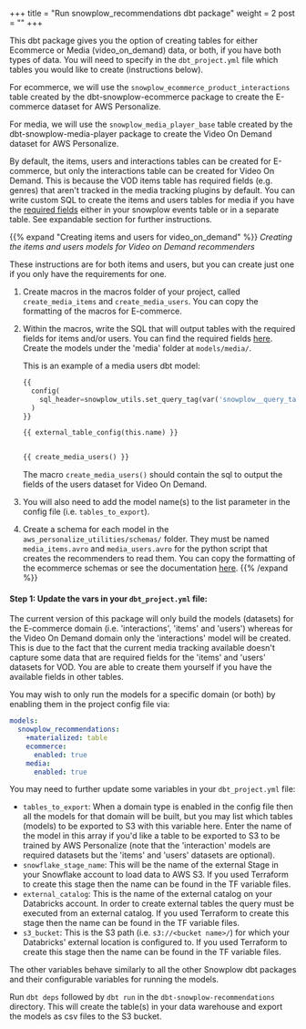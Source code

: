 +++
title = "Run snowplow_recommendations dbt package"
weight = 2
post = ""
+++

This dbt package gives you the option of creating tables for either Ecommerce or Media (video_on_demand) data, or both, if you have both types of data. You will need to specify in the `dbt_project.yml` file which tables you would like to create (instructions below).

For ecommerce, we will use the `snowplow_ecommerce_product_interactions` table created by the dbt-snowplow-ecommerce package to create the E-commerce dataset for AWS Personalize. 

For media, we will use the `snowplow_media_player_base` table created by the dbt-snowplow-media-player package to create the Video On Demand dataset for AWS Personalize.

By default, the items, users and interactions tables can be created for E-commerce, but only the interactions table can be created for Video On Demand. This is because the VOD items table has required fields (e.g. genres) that aren't tracked in the media tracking plugins by default. You can write custom SQL to create the items and users tables for media if you have the [required fields](https://docs.aws.amazon.com/personalize/latest/dg/VIDEO-ON-DEMAND-datasets-and-schemas.html) either in your snowplow events table or in a separate table. 
See expandable section for further instructions.

{{% expand "Creating items and users for video_on_demand" %}}
*Creating the items and users models for Video on Demand recommenders*

These instructions are for both items and users, but you can create just one if you only have the requirements for one.
1. Create macros in the macros folder of your project, called `create_media_items` and `create_media_users`. You can copy the formatting of the macros for E-commerce. 
2. Within the macros, write the SQL that will output tables with the required fields for items and/or users. You can find the required fields [here](https://docs.aws.amazon.com/personalize/latest/dg/VIDEO-ON-DEMAND-datasets-and-schemas.html). Create the models under the 'media' folder at `models/media/`.

    This is an example of a media users dbt model:
    ```sql
    {{
      config(
        sql_header=snowplow_utils.set_query_tag(var('snowplow__query_tag', 'snowplow_dbt'))
      )
    }}

    {{ external_table_config(this.name) }}


    {{ create_media_users() }}
    ```

    The macro `create_media_users()` should contain the sql to output the fields of the users dataset for Video On Demand.
    
3. You will also need to add the model name(s) to the list parameter in the config file (i.e. `tables_to_export`).
4. Create a schema for each model in the `aws_personalize_utilities/schemas/` folder. They must be named `media_items.avro` and `media_users.avro` for the python script that creates the recommenders to read them. You can copy the formatting of the ecommerce schemas or see the documentation [here](https://docs.aws.amazon.com/personalize/latest/dg/VIDEO-ON-DEMAND-datasets-and-schemas.html).
{{% /expand %}}

#### **Step 1:** Update the vars in your `dbt_project.yml` file:

The current version of this package will only build the models (datasets) for the E-commerce domain (i.e. 'interactions', 'items' and 'users') whereas for the Video On Demand domain only the 'interactions' model will be created. This is due to the fact that the current media tracking available doesn't capture some data that are required fields for the 'items' and 'users' datasets for VOD. You are able to create them yourself if you have the available fields in other tables.
   
You may wish to only run the models for a specific domain (or both) by enabling them in the project config file via:
```yaml
models:
  snowplow_recommendations:
    +materialized: table
    ecommerce:
      enabled: true
    media:
      enabled: true
```

You may need to further update some variables in your `dbt_project.yml` file:
- `tables_to_export`: When a domain type is enabled in the config file then all the models for that domain will be built, but you may list which tables (models) to be exported to S3 with this variable here. Enter the name of the model in this array if you'd like a table to be exported to S3 to be trained by AWS Personalize (note that the 'interaction' models are required datasets but the 'items' and 'users' datasets are optional).
- `snowflake_stage_name`: This will be the name of the external Stage in your Snowflake account to load data to AWS S3. If you used Terraform to create this stage then the name can be found in the TF variable files.
- `external_catalog`: This is the name of the external catalog on your Databricks account. In order to create external tables the query must be executed from an external catalog. If you used Terraform to create this stage then the name can be found in the TF variable files.
- `s3_bucket`: This is the S3 path (i.e. `s3://<bucket name>/`) for which your Databricks' external location is configured to. If you used Terraform to create this stage then the name can be found in the TF variable files.

The other variables behave similarly to all the other Snowplow dbt packages and their configurable variables for running the models.

Run `dbt deps` followed by `dbt run` in the `dbt-snowplow-recommendations` directory. This will create the table(s) in your data warehouse and export the models as csv files to the S3 bucket.
